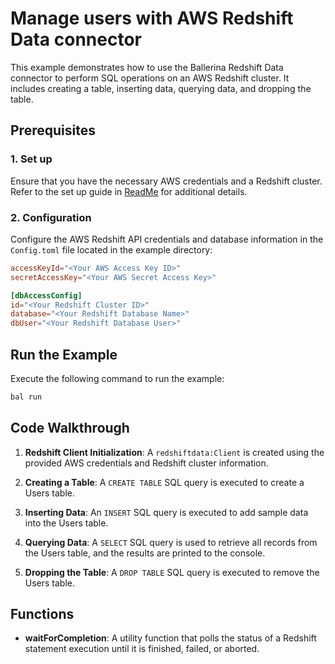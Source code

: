 # Manage users with AWS Redshift Data connector

This example demonstrates how to use the Ballerina Redshift Data connector to perform SQL operations on an AWS Redshift cluster. It includes creating a table, inserting data, querying data, and dropping the table.

## Prerequisites

### 1. Set up

Ensure that you have the necessary AWS credentials and a Redshift cluster. Refer to the set up guide in [ReadMe](https://github.com/ballerina-platform/module-ballerinax-aws.redshiftdata/tree/main/README.md) for additional details.

### 2. Configuration

Configure the AWS Redshift API credentials and database information in the `Config.toml` file located in the example directory:

```toml
accessKeyId="<Your AWS Access Key ID>"
secretAccessKey="<Your AWS Secret Access Key>"

[dbAccessConfig]
id="<Your Redshift Cluster ID>"
database="<Your Redshift Database Name>"
dbUser="<Your Redshift Database User>"
```

## Run the Example

Execute the following command to run the example:

```bash
bal run
```

## Code Walkthrough

1. **Redshift Client Initialization**: A `redshiftdata:Client` is created using the provided AWS credentials and Redshift cluster information.

1. **Creating a Table**: A `CREATE TABLE` SQL query is executed to create a Users table.

1. **Inserting Data**: An `INSERT` SQL query is executed to add sample data into the Users table.

1. **Querying Data**: A `SELECT` SQL query is used to retrieve all records from the Users table, and the results are printed to the console.

1. **Dropping the Table**: A `DROP TABLE` SQL query is executed to remove the Users table.

## Functions

- **waitForCompletion**: A utility function that polls the status of a Redshift statement execution until it is finished, failed, or aborted.
